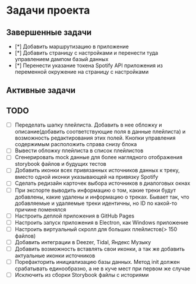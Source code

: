 # Задачи проекта

## Завершенные задачи

- [*] Добавить маршрутизацию в приложение
- [*] Добавить страницу с настройками и перенести туда управлением дампом базый данных
- [*] Перенести указание токена Spotify API приложения из переменной окружение на страницу с настройками

## Активные задачи

## TODO

- [ ] Переделать шапку плейлиста. Добавить в нее обложку и описание(добавить соответствующие поля в данные плейлиста) и возможность редактирования этих полей. Кнопки управления содержимым расположить справа снизу блока
- [ ] Вывести обложку плейлиста в список плейлистов
- [ ] Сгенерировать mock данные для более наглядного отображения storybook файлов и будущих тестов
- [ ] Добавить иконки всех привязанных источников данных к треку, вместо одной иконки указывающей на привязку Spotify
- [ ] Сделать редизайн карточек выбора источников в диалоговых окнах
- [ ] При экспорте выводить информацию о том, какие треки будут добавлены, какие удалены и информацию о треках. Бывает так, что добавляемые и удаляемые треки идентичны, но ID по какой-то причине поменялся
- [ ] Настроить деплой приложения в GitHub Pages
- [ ] Настроить запуск приложения в Electron, как Windows приложение
- [ ] Настроить виртуальный скролл для больших плейлистов(> 150 файлов)
- [ ] Добавить интеграции в Deezer, Tidal, Яндекс Музыку
- [ ] Добавить возможность вставлять свои иконки, а так же добавить актуальные иконки источников
- [ ] Порефакторить инициализацию базы данных. Метод init должен срабатывать единообразно, а не в куче мест при первом же случае
- [ ] Исключить из сборки Storybook файлы с историями